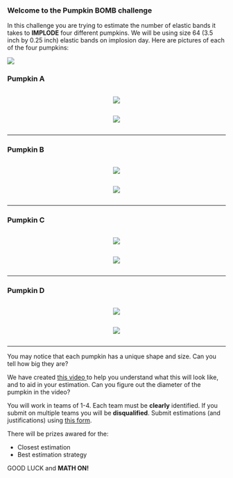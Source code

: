 ### Welcome to the Pumpkin BOMB challenge

In this challenge you are trying to estimate the number of elastic bands it takes to **IMPLODE** four different pumpkins. We will be using size 64 (3.5 inch by 0.25 inch) elastic bands on implosion day. Here are pictures of each of the four pumpkins:


<img class="prof" src="https://merrickmath.github.io/MerrickMath.github.io-PumpkinBomb/PumpkinA_front.jpg">



### Pumpkin A
<div class="row">
  <div class="column">
    <p>
      <p align="center"> <img class="prof" src="https://merrickmath.github.io/MerrickMath.github.io-PumpkinBomb/PumpkinA_front.jpg"> </p>
    </p>
  </div>
  
  <div class="column">
    <p>
      <p align="center"> <img class="prof" src="https://merrickmath.github.io/MerrickMath.github.io-PumpkinBomb/PumpkinA_top.jpg"> </p>
    </p>
  </div>
</div>

---

### Pumpkin B
<div class="row">
  <div class="column">
    <p>
      <p align="center"> <img class="prof" src="https://merrickmath.github.io/MerrickMath.github.io-PumpkinBomb/PumpkinA_front.jpg"> </p>
    </p>
  </div>
  
  <div class="column">
    <p>
      <p align="center"> <img class="prof" src="https://merrickmath.github.io/MerrickMath.github.io-PumpkinBomb/PumpkinB_top.jpg"> </p>
    </p>
  </div>
</div>

---

### Pumpkin C
<div class="row">
  <div class="column">
    <p>
      <p align="center"> <img class="prof" src="https://merrickmath.github.io/MerrickMath.github.io-PumpkinBomb/PumpkinC_front.jpg"> </p>
    </p>
  </div>
  
  <div class="column">
    <p>
      <p align="center"> <img class="prof" src="https://merrickmath.github.io/MerrickMath.github.io-PumpkinBomb/PumpkinC_top.jpg"> </p>
    </p>
  </div>
</div>

---

### Pumpkin D
<div class="row">
  <div class="column">
    <p>
      <p align="center"> <img class="prof" src="https://merrickmath.github.io/MerrickMath.github.io-PumpkinBomb/PumpkinD_front.jpg"> </p>
    </p>
  </div>
  
  <div class="column">
    <p>
      <p align="center"> <img class="prof" src="https://merrickmath.github.io/MerrickMath.github.io-PumpkinBomb/PumpkinD_top.jpg"> </p>
    </p>
  </div>
</div>

---

You may notice that each pumpkin has a unique shape and size. Can you tell how big they are? 

We have created <a href="https://drive.google.com/file/d/1YJOabLfp-1xUdJ0rJRpUtZUwLfkyxJCw/view?usp=sharing"> this video </a> to help you understand what this will look like, and to aid in your estimation. Can you figure out the diameter of the pumpkin in the video? 

You will work in teams of 1-4. Each team must be **clearly** identified. If you submit on multiple teams you will be **disqualified**. Submit estimations (and justifications) using <a href="https://docs.google.com/forms/d/e/1FAIpQLScp9PwjoaDKis6h3mWmtivsLXILTB8MPAtObO6yPT4k4yZC4g/viewform?usp=sf_link"> this form</a>.  

There will be prizes awared for the: 
* Closest estimation 
* Best estimation strategy 

GOOD LUCK and **MATH ON!** 

